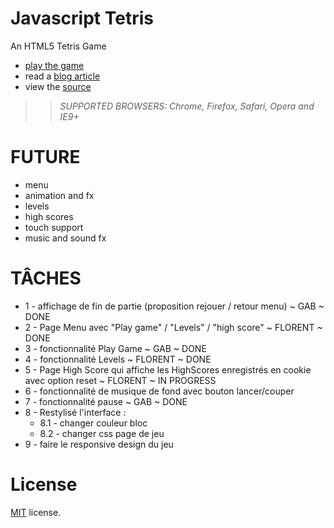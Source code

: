 Javascript Tetris
=================

An HTML5 Tetris Game

 * [play the game](http://codeincomplete.com/projects/tetris/)
 * read a [blog article](http://codeincomplete.com/posts/2011/10/10/javascript_tetris/)
 * view the [source](https://github.com/jakesgordon/javascript-tetris)

>> _*SUPPORTED BROWSERS*: Chrome, Firefox, Safari, Opera and IE9+_

FUTURE
======

 * menu
 * animation and fx
 * levels
 * high scores
 * touch support
 * music and sound fx

TÂCHES
======
* 1 - affichage de fin de partie (proposition rejouer / retour menu) ~ GAB ~ DONE
* 2 - Page Menu avec "Play game" / "Levels" / "high score" ~ FLORENT ~ DONE
* 3 - fonctionnalité Play Game ~ GAB ~ DONE
* 4 - fonctionnalité Levels ~ FLORENT ~ DONE
* 5 - Page High Score qui affiche les HighScores enregistrés en cookie avec option reset ~ FLORENT ~ IN PROGRESS
* 6 - fonctionnalité de musique de fond avec bouton lancer/couper 
* 7 - fonctionnalité pause ~ GAB ~ DONE
* 8 - Restylisé l'interface : 
    * 8.1 - changer couleur bloc
    * 8.2 - changer css page de jeu
* 9 - faire le responsive design du jeu

License
=======

[MIT](http://en.wikipedia.org/wiki/MIT_License) license.


